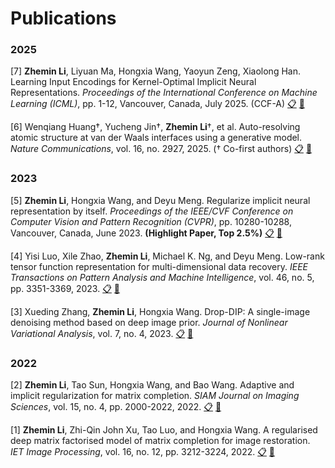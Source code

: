 # Publications

### 2025

[7] **Zhemin Li**, Liyuan Ma, Hongxia Wang, Yaoyun Zeng, Xiaolong Han. Learning Input Encodings for Kernel-Optimal Implicit Neural Representations. *Proceedings of the International Conference on Machine Learning (ICML)*, pp. 1-12, Vancouver, Canada, July 2025. (CCF-A) [📋](https://openreview.net/pdf?id=Cx80t5FAQJ)  [🔗](https://github.com/lizhemin15/KAR)

[6] Wenqiang Huang†, Yucheng Jin†, **Zhemin Li**†, et al. Auto-resolving atomic structure at van der Waals interfaces using a generative model. *Nature Communications*, vol. 16, no. 2927, 2025. († Co-first authors)  [📋](https://www.nature.com/articles/s41467-025-58160-3)  [🔗](https://github.com/dptech-corp/TED-Gen)

### 2023

[5] **Zhemin Li**, Hongxia Wang, and Deyu Meng. Regularize implicit neural representation by itself. *Proceedings of the IEEE/CVF Conference on Computer Vision and Pattern Recognition (CVPR)*, pp. 10280-10288, Vancouver, Canada, June 2023. **(Highlight Paper, Top 2.5%)**  [📋](https://openaccess.thecvf.com/content/CVPR2023/papers/Li_Regularize_Implicit_Neural_Representation_by_Itself_CVPR_2023_paper.pdf)  [🔗](https://github.com/lizhemin15/RSS)

[4] Yisi Luo, Xile Zhao, **Zhemin Li**, Michael K. Ng, and Deyu Meng. Low-rank tensor function representation for multi-dimensional data recovery. *IEEE Transactions on Pattern Analysis and Machine Intelligence*, vol. 46, no. 5, pp. 3351-3369, 2023. [📋](https://ieeexplore.ieee.org/document/10354352)  [🔗](https://github.com/YisiLuo/Continuous-Tensor-Toolbox)

[3] Xueding Zhang, **Zhemin Li**, Hongxia Wang. Drop-DIP: A single-image denoising method based on deep image prior. *Journal of Nonlinear Variational Analysis*, vol. 7, no. 4, 2023. [📋](https://jnva.biemdas.com/issues/JNVA2023-4-4.pdf)  [🔗](#)

### 2022

[2] **Zhemin Li**, Tao Sun, Hongxia Wang, and Bao Wang. Adaptive and implicit regularization for matrix completion. *SIAM Journal on Imaging Sciences*, vol. 15, no. 4, pp. 2000-2022, 2022. [📋](https://epubs.siam.org/doi/10.1137/22M1489228)  [🔗](https://github.com/lizhemin15/AIR-Net)

[1] **Zhemin Li**, Zhi-Qin John Xu, Tao Luo, and Hongxia Wang. A regularised deep matrix factorised model of matrix completion for image restoration. *IET Image Processing*, vol. 16, no. 12, pp. 3212-3224, 2022. [📋](https://ietresearch.onlinelibrary.wiley.com/doi/epdf/10.1049/ipr2.12553)  [🔗](#)







